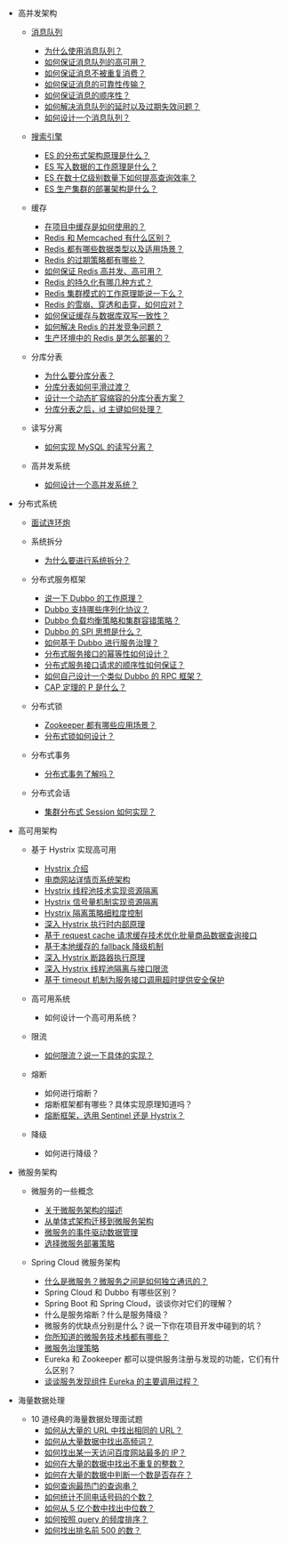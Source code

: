 - 高并发架构

    - [消息队列](./docs/high-concurrency/mq-interview.md)
        - [为什么使用消息队列？](./docs/high-concurrency/why-mq.md)
        - [如何保证消息队列的高可用？](./docs/high-concurrency/how-to-ensure-high-availability-of-message-queues.md)
        - [如何保证消息不被重复消费？](./docs/high-concurrency/how-to-ensure-that-messages-are-not-repeatedly-consumed.md)
        - [如何保证消息的可靠性传输？](./docs/high-concurrency/how-to-ensure-the-reliable-transmission-of-messages.md)
        - [如何保证消息的顺序性？](./docs/high-concurrency/how-to-ensure-the-order-of-messages.md)
        - [如何解决消息队列的延时以及过期失效问题？](./docs/high-concurrency/mq-time-delay-and-expired-failure.md)
        - [如何设计一个消息队列？](./docs/high-concurrency/mq-design.md)

    - [搜索引擎](./docs/high-concurrency/es-introduction.md)
        - [ES 的分布式架构原理是什么？](./docs/high-concurrency/es-architecture.md)
        - [ES 写入数据的工作原理是什么？](./docs/high-concurrency/es-write-query-search.md)
        - [ES 在数十亿级别数量下如何提高查询效率？](./docs/high-concurrency/es-optimizing-query-performance.md)
        - [ES 生产集群的部署架构是什么？](./docs/high-concurrency/es-production-cluster.md)

    - 缓存
        - [在项目中缓存是如何使用的？](./docs/high-concurrency/why-cache.md)
        - [Redis 和 Memcached 有什么区别？](./docs/high-concurrency/redis-single-thread-model.md)
        - [Redis 都有哪些数据类型以及适用场景？](./docs/high-concurrency/redis-data-types.md)
        - [Redis 的过期策略都有哪些？](./docs/high-concurrency/redis-expiration-policies-and-lru.md)
        - [如何保证 Redis 高并发、高可用？](./docs/high-concurrency/how-to-ensure-high-concurrency-and-high-availability-of-redis.md)
        - [Redis 的持久化有哪几种方式？](./docs/high-concurrency/redis-persistence.md)
        - [Redis 集群模式的工作原理能说一下么？](./docs/high-concurrency/redis-cluster.md)
        - [Redis 的雪崩、穿透和击穿，如何应对？](./docs/high-concurrency/redis-caching-avalanche-and-caching-penetration.md)
        - [如何保证缓存与数据库双写一致性？](./docs/high-concurrency/redis-consistence.md)
        - [如何解决 Redis 的并发竞争问题？](./docs/high-concurrency/redis-cas.md)
        - [生产环境中的 Redis 是怎么部署的？](./docs/high-concurrency/redis-production-environment.md)

    - 分库分表
        - [为什么要分库分表？](./docs/high-concurrency/database-shard.md)
        - [分库分表如何平滑过渡？](./docs/high-concurrency/database-shard-method.md)
        - [设计一个动态扩容缩容的分库分表方案？](./docs/high-concurrency/database-shard-dynamic-expand.md)
        - [分库分表之后，id 主键如何处理？](./docs/high-concurrency/database-shard-global-id-generate.md)

    - 读写分离
        - [如何实现 MySQL 的读写分离？](./docs/high-concurrency/mysql-read-write-separation.md)

    - 高并发系统
        - [如何设计一个高并发系统？](./docs/high-concurrency/high-concurrency-design.md)

* 分布式系统
    - [面试连环炮](./docs/distributed-system/distributed-system-interview.md)
    - 系统拆分
        - [为什么要进行系统拆分？](./docs/distributed-system/why-dubbo.md)

    - 分布式服务框架
        - [说一下 Dubbo 的工作原理？](./docs/distributed-system/dubbo-operating-principle.md)
        - [Dubbo 支持哪些序列化协议？](./docs/distributed-system/dubbo-serialization-protocol.md)
        - [Dubbo 负载均衡策略和集群容错策略？](./docs/distributed-system/dubbo-load-balancing.md)
        - [Dubbo 的 SPI 思想是什么？](./docs/distributed-system/dubbo-spi.md)
        - [如何基于 Dubbo 进行服务治理？](./docs/distributed-system/dubbo-service-management.md)
        - [分布式服务接口的幂等性如何设计？](./docs/distributed-system/distributed-system-idempotency.md)
        - [分布式服务接口请求的顺序性如何保证？](./docs/distributed-system/distributed-system-request-sequence.md)
        - [如何自己设计一个类似 Dubbo 的 RPC 框架？](./docs/distributed-system/dubbo-rpc-design.md)
        - [CAP 定理的 P 是什么？](./docs/distributed-system/distributed-system-cap.md)

    - 分布式锁
        - [Zookeeper 都有哪些应用场景？](./docs/distributed-system/zookeeper-application-scenarios.md)
        - [分布式锁如何设计？](./docs/distributed-system/distributed-lock-redis-vs-zookeeper.md)

    - 分布式事务
        - [分布式事务了解吗？](./docs/distributed-system/distributed-transaction.md)

    - 分布式会话
        - [集群分布式 Session 如何实现？](./docs/distributed-system/distributed-session.md)

* 高可用架构
    - 基于 Hystrix 实现高可用
        - [Hystrix 介绍](./docs/high-availability/hystrix-introduction.md)
        - [电商网站详情页系统架构](./docs/high-availability/e-commerce-website-detail-page-architecture.md)
        - [Hystrix 线程池技术实现资源隔离](./docs/high-availability/hystrix-thread-pool-isolation.md)
        - [Hystrix 信号量机制实现资源隔离](./docs/high-availability/hystrix-semphore-isolation.md)
        - [Hystrix 隔离策略细粒度控制](./docs/high-availability/hystrix-execution-isolation.md)
        - [深入 Hystrix 执行时内部原理](./docs/high-availability/hystrix-process.md)
        - [基于 request cache 请求缓存技术优化批量商品数据查询接口](./docs/high-availability/hystrix-request-cache.md)
        - [基于本地缓存的 fallback 降级机制](./docs/high-availability/hystrix-fallback.md)
        - [深入 Hystrix 断路器执行原理](./docs/high-availability/hystrix-circuit-breaker.md)
        - [深入 Hystrix 线程池隔离与接口限流](./docs/high-availability/hystrix-thread-pool-current-limiting.md)
        - [基于 timeout 机制为服务接口调用超时提供安全保护](./docs/high-availability/hystrix-timeout.md)

    - 高可用系统
        - 如何设计一个高可用系统？

    - 限流
        - [如何限流？说一下具体的实现？](./docs/high-concurrency/huifer-how-to-limit-current.md)

    - 熔断
        - 如何进行熔断？
        - 熔断框架都有哪些？具体实现原理知道吗？
        - [熔断框架，选用 Sentinel 还是 Hystrix？](./docs/high-availability/sentinel-vs-hystrix.md)

    - 降级
        - 如何进行降级？

* 微服务架构
    - 微服务的一些概念
        - [关于微服务架构的描述](./docs/micro-services/microservices-introduction.md)
        - [从单体式架构迁移到微服务架构](./docs/micro-services/migrating-from-a-monolithic-architecture-to-a-microservices-architecture.md)
        - [微服务的事件驱动数据管理](./docs/micro-services/event-driven-data-management-for-microservices.md)
        - [选择微服务部署策略](./docs/micro-services/choose-microservice-deployment-strategy.md)

    - Spring Cloud 微服务架构
        - [什么是微服务？微服务之间是如何独立通讯的？](./docs/micro-services/huifer-what's-microservice-how-to-communicate.md)
        - Spring Cloud 和 Dubbo 有哪些区别？
        - Spring Boot 和 Spring Cloud，谈谈你对它们的理解？
        - 什么是服务熔断？什么是服务降级？
        - 微服务的优缺点分别是什么？说一下你在项目开发中碰到的坑？
        - [你所知道的微服务技术栈都有哪些？](./docs/micro-services/huifer-micro-services-technology-stack.md)
        - [微服务治理策略](./docs/micro-services/huifer-micro-service-governance.md)
        - Eureka 和 Zookeeper 都可以提供服务注册与发现的功能，它们有什么区别？
        - [谈谈服务发现组件 Eureka 的主要调用过程？](./docs/micro-services/how-eureka-enable-service-discovery-and-service-registration.md)

* 海量数据处理
    - 10 道经典的海量数据处理面试题
        - [如何从大量的 URL 中找出相同的 URL？](./docs/big-data/find-common-urls.md)
        - [如何从大量数据中找出高频词？](./docs/big-data/find-top-100-words.md)
        - [如何找出某一天访问百度网站最多的 IP？](./docs/big-data/find-top-1-ip.md)
        - [如何在大量的数据中找出不重复的整数？](./docs/big-data/find-no-repeat-number.md)
        - [如何在大量的数据中判断一个数是否存在？](./docs/big-data/find-a-number-if-exists.md)
        - [如何查询最热门的查询串？](./docs/big-data/find-hotest-query-string.md)
        - [如何统计不同电话号码的个数？](./docs/big-data/count-different-phone-numbers.md)
        - [如何从 5 亿个数中找出中位数？](./docs/big-data/find-mid-value-in-500-millions.md)
        - [如何按照 query 的频度排序？](./docs/big-data/sort-the-query-strings-by-counts.md)
        - [如何找出排名前 500 的数？](./docs/big-data/find-rank-top-500-numbers.md)
